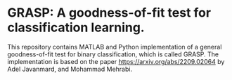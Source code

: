 # GRASP: A goodness-of-fit test for classification learning.
This repository contains MATLAB and Python implementation of a general goodness-of-fit test for binary classification, which is called GRASP. The implementation is based on the paper https://arxiv.org/abs/2209.02064 by Adel Javanmard, and Mohammad Mehrabi. 
